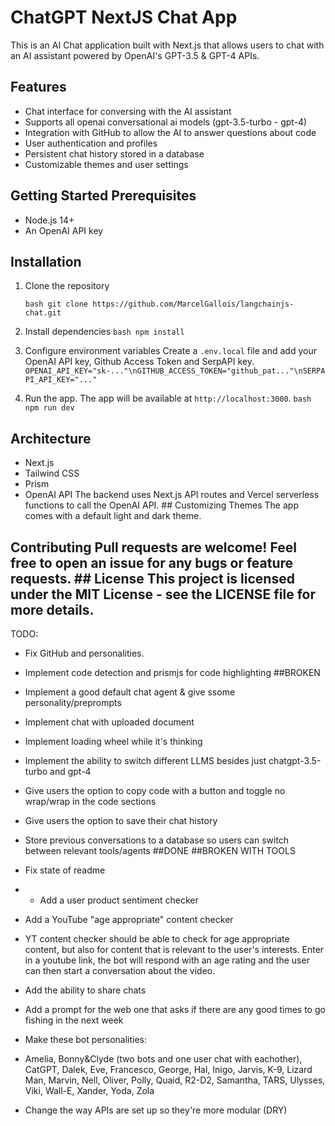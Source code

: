 # ChatGPT NextJS Chat App 
This is an AI Chat application built with Next.js that allows users to chat with an AI assistant powered by OpenAI's GPT-3.5 & GPT-4 APIs. 

## Features 
- Chat interface for conversing with the AI assistant
- Supports all openai conversational ai models (gpt-3.5-turbo - gpt-4)
- Integration with GitHub to allow the AI to answer questions about code
- User authentication and profiles
- Persistent chat history stored in a database
- Customizable themes and user settings

## Getting Started Prerequisites
- Node.js 14+
- An OpenAI API key
## Installation 
1. Clone the repository
   
   ```bash git clone https://github.com/MarcelGallois/langchainjs-chat.git ```
3. Install dependencies
   ```bash npm install ```
4. Configure environment variables Create a `.env.local` file and add your OpenAI API key, Github Access Token and SerpAPI key.
   ``` OPENAI_API_KEY="sk-..."\nGITHUB_ACCESS_TOKEN="github_pat..."\nSERPAPI_API_KEY="..."```
5. Run the app. The app will be available at `http://localhost:3000`.
   ```bash npm run dev ```
## Architecture 
- Next.js
- Tailwind CSS
- Prism
- OpenAI API
The backend uses Next.js API routes and Vercel serverless functions to call the OpenAI API. ## Customizing Themes The app comes with a default light and dark theme.
## Contributing Pull requests are welcome! Feel free to open an issue for any bugs or feature requests. ## License This project is licensed under the MIT License - see the LICENSE file for more details. 
TODO: 
- Fix GitHub and personalities.
- Implement code detection and prismjs for code highlighting ##BROKEN
- Implement a good default chat agent & give ssome personality/preprompts
- Implement chat with uploaded document
- Implement loading wheel while it's thinking
- Implement the ability to switch different LLMS besides just chatgpt-3.5-turbo and gpt-4
- Give users the option to copy code with a button and toggle no wrap/wrap in the code sections
- Give users the option to save their chat history
- Store previous conversations to a database so users can switch between relevant tools/agents ##DONE ##BROKEN WITH TOOLS
- Fix state of readme
- - Add a user product sentiment checker
- Add a YouTube "age appropriate" content checker
- YT content checker should be able to check for age appropriate content, but also for content that is relevant to the user's interests. Enter in a youtube link, the bot will respond with an age rating and the user can then start a conversation about the video.
- Add the ability to share chats
- Add a prompt for the web one that asks if there are any good times to go fishing in the next week
- Make these bot personalities:
- Amelia, Bonny&Clyde (two bots and one user chat with eachother), CatGPT, Dalek, Eve, Francesco, George, Hal, Inigo, Jarvis, K-9, Lizard Man, Marvin, Nell, Oliver, Polly, Quaid, R2-D2, Samantha, TARS, Ulysses, Viki, Wall-E, Xander, Yoda, Zola

- Change the way APIs are set up so they're more modular (DRY)
